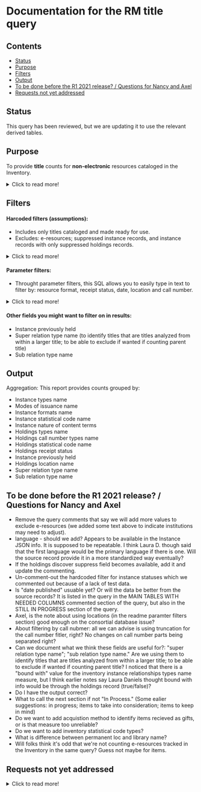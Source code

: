 # Documentation for the RM title query

## Contents
* [Status](https://github.com/LM-15/falltest/blob/main/README.md#status)
* [Purpose](https://github.com/LM-15/falltest/blob/main/README.md#purpose)
* [Filters](https://github.com/LM-15/falltest/blob/main/README.md#filters)
* [Output](https://github.com/LM-15/falltest/blob/main/README.md#output)
* [To be done before the R1 2021 release? / Questions for Nancy and Axel](https://github.com/LM-15/falltest/blob/main/README.md#to_be_done_before_the_R1_2021_release) 
* [Requests not yet addressed](https://github.com/LM-15/falltest/blob/main/README.md#requests_not_yet_addressed) 


## Status
This query has been reviewed, but we are updating it to use the relevant derived tables.

## Purpose
To provide **title** counts for **non-electronic** resources cataloged in the Inventory.  

<details>
  <summary>Click to read more!</summary>
  
  * Provides unique title counts (i.e., only one count if more than one copy/subscription).  
  * Each institution will want to modify this query to suit their local needs.  This query is built to include many of the measures commonly used to get overall title counts, such as those that record bibliographic format and library location information.  Some paramter filters are available.  We also try to spell out which assumptions are made, some of which institutions may need to adjust. 
  * Queries to count e-resources (whether tracked through the ERM or the Inventory) are available separately. Each reporter must know where her/his institution’s various resources are tracked and should find the needed reports as appropriate, adding together counts if needed, and avoiding any duplication if possible.
  * Note that it is generally assumed that if you need a holdings count as of a certain date, you take it on that date; while you may be able to use processing dates to exclude resources newly added after a certain date, you cannot get back titles that were withdrawn or transferred.
  * Local and national definitions can be updated from year to year; be sure to review for needed changes.
  </details>
  
  ## Filters
  
  #### Harcoded filters (assumptions):
* Includes only titles cataloged and made ready for use.
* Excludes: e-resources; suppressed instance records, and instance records with only suppressed holdings records.  

<details>
  <summary>Click to read more!</summary>
  
  * Each instance has a holdings record.  Each holdings record has a permanent location.
  * Excludes suppressed instance records (instance discovery suppress value is “true”)
  * [When this field becomes available:] Excludes instance record that do not have at least one unsuppressed holdings record (all holdings discovery suppress values are “true”)
  * Includes only those titles cataloged and made ready for use (records with instance statuses names of “cataloged” or “batch loaded”).  Note that if your institution sets an instance status of, e.g., "pda unpurchased" you can exclude unpurchased patron driven acquisitions items if needed. [This hard coded filter is currently commented out because of a lack of test data.]
  * This query is intended to exclude e-resources.  It excludes instance records with instance format names of “computer – online resource” or “ISNULL,”  and excludes instance records with holdings library names of “Online” or “ISNULL.” These values many need to be updated for your local needs.
  </details>
  
#### Parameter filters:

* Throught parameter filters, this SQL allows you to easily type in text to filter by: resource format, receipt status, date, location and call number.  

<details>
  <summary>Click to read more!</summary>
  
  * Resource format: (Reporters need to know how their institutions records format information locally; it may use one of more of these commonly used fields, but not all of them.)
    * Instance types name (e.g., text, video, computer dataset, etc.)  (query allows up to three selected simultaneously)
    * Instance formats name (e.g., video – videocassette, unmediated – sheet, microform – microfilm roll, etc.)  (query allows up to three selected simultaneously)
    * Instance nature of content terms (e.g., autobiography, journal, newspaper, research report, etc.)
    * Instance statistical code name
    * Holdings statistical code name
    * Inventory modes of issuance name (e.g., serial, integrating resource, single unit, unspecified, etc.)
    * Holdings types name (e.g., physical, electronic, serial, mutli-part monograph, etc.)
* Receipt status
  * Holdings receipt status (e.g., not currently received)
* Date:
  * Cataloged date (allows you to specify start and end date)
* Location: (where housed) (institutions with a consortial database may need to specify institutional location information to verify ownership (e.g., instance record not enough alone))
  * Holdings permanent location id
  * Holdings location name
  * Holdings campus name
  * Holdings institution name
* Call number:
  * Holdings call number types name (e.g., LC, NLM, Dewey Decimal, etc.)
  * Holdings call number
  * Note that the call number field is a text string only (no breakouts); you may be able to use truncation symbols as suggested in the filter to get at call number ranges.
  </details>
  
  #### Other fields you might want to filter on in results:
    * Instance previously held
    * Super relation type name  (to identify titles that are titles analyzed from within a larger title; to be able to exclude if wanted if counting parent title)
    * Sub relation type name

## Output
Aggregation: This report provides counts grouped by:
* Instance types name
* Modes of issuance name
* Instance formats name
* Instance statistical code name
* Instance nature of content terms
* Holdings types name
* Holdings call number types name
* Holdings statistical code name
* Holdings receipt status
* Instance previously held
* Holdings location name
* Super relation type name  
* Sub relation type name

## To be done before the R1 2021 release? / Questions for Nancy and Axel
* Remove the query comments that say we will add more values to exclude e-resources (we added some text above to indicate institutions may need to adjust).
* language - should we add?  Appears to be available in the Instance JSON info.  It is supposed to be repeatable.  I think Laura D. though said that the first language would be the primary language if there is one.  Will the source record provide it in a more standardized way eventually?
* If the holdings discover suppress field becomes available, add it and update the commenting.
* Un-comment-out the hardcoded filter for instance statuses which we commented out because of a lack of test data. 
* Is "date published" usuable yet?  Or will the data be better from the source records?  It is listed in the query in the MAIN TABLES WITH NEEDED COLUMNS commented section of the query, but also in the STILL IN PROGRESS section of the query.
* Axel, is the note about using locations (in the readme paramter filters section) good enough on the consortial database issue?
* About filtering by call nubmer: all we can advise is using truncation for the call number fitler, right?  No changes on call number parts being separated right?
* Can we document what we think these fields are useful for?: "super relation type name"; "sub relation type name." Are we using them to identify titles that are titles analyzed from within a larger title; to be able to exclude if wanted if counting parent title?  I noticed that there is a "bound with" value for the inventory instance relationships types name measure, but I think earlier notes say Laura Daniels thought bound with info would be through the holdings record (true/false)?
* Do I have the output correct?
* What to call the next section if not "In Process."  (Some ealier suggestions:  in progress; items to take into consideration; items to keep in mind)
* Do we want to add acquistion method to identify items recieved as gifts, or is that measure too unreliable?
* Do we want to add inventory statistical code types?
* What is difference between permanent loc and library name?
* Will folks think it's odd that we're not counting e-resources tracked in the Inventory in the same query?  Guess not maybe for items.

## Requests not yet addressed
<details>
  <summary>Click to read more!</summary>
  See this page for additiona info recorded by the Resource Management reporters: https://wiki.folio.org/x/OA8uAg 

  * counting separately multiple formats attached to the same record (maybe by unique instances and unique holdings formats?)
  * info tracked possibly through holdings records notes?: previous bindings, copy notes, dedications, inscriptions, left by decedents
  * when fields available?:
    * country of publication (soure record)
    * geographic area code (source record)
    * if open access item (source record?)
    * withdrawn in timeframe (instance supresssed with status update date in timeframe??)
    * transferred within the institution in a time period
    * has retention requirements / is an obligatory copy (have retention policy field on holdings?)
    * government document
    * Acquired as part of a project
    * Identifying records for collections like CRL if in catalog, so can be excluded for national reporting
  </details>
